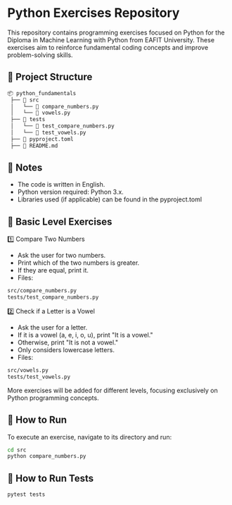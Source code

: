 # Python Exercises Repository
This repository contains programming exercises focused on Python for the Diploma in Machine Learning with Python from EAFIT University. These exercises aim to reinforce fundamental coding concepts and improve problem-solving skills.


## 📂 Project Structure
```bash
📦 python_fundamentals
 ├── 📂 src
 │   └── 📝 compare_numbers.py
 │   └── 📝 vowels.py
 ├── 📂 tests
 │   └── 📝 test_compare_numbers.py
 │   └── 📝 test_vowels.py
 ├── 📝 pyproject.toml
 ├── 📝 README.md
```

## 📝 Notes
- The code is written in English.
- Python version required: Python 3.x.
- Libraries used (if applicable) can be found in the pyproject.toml

## 🚀 Basic Level Exercises
1️⃣ Compare Two Numbers
- Ask the user for two numbers.
- Print which of the two numbers is greater.
- If they are equal, print it.
- Files:
```bash
src/compare_numbers.py
tests/test_compare_numbers.py
```

2️⃣ Check if a Letter is a Vowel
- Ask the user for a letter.
- If it is a vowel (a, e, i, o, u), print "It is a vowel."
- Otherwise, print "It is not a vowel."
- Only considers lowercase letters.
- Files:
```bash
src/vowels.py
tests/test_vowels.py
```

More exercises will be added for different levels, focusing exclusively on Python programming concepts.

## 📢 How to Run
To execute an exercise, navigate to its directory and run:
```bash 
cd src
python compare_numbers.py
```
## 📢 How to Run Tests
```bash
pytest tests
```

